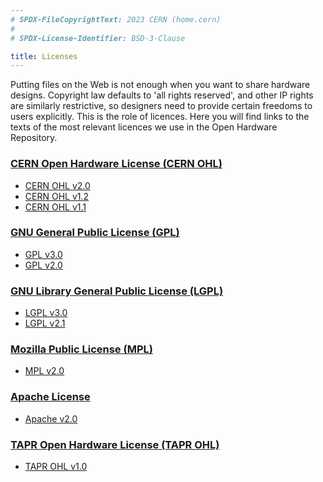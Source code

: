 ```yaml
---
# SPDX-FileCopyrightText: 2023 CERN (home.cern)
#
# SPDX-License-Identifier: BSD-3-Clause

title: Licenses
---
```


Putting files on the Web is not enough when you want to share hardware designs.
Copyright law defaults to 'all rights reserved', and other IP rights are
similarly restrictive, so designers need to provide certain freedoms to users
explicitly. This is the role of licences. Here you will find links to the texts
of the most relevant licences we use in the Open Hardware Repository.

### [CERN Open Hardware License (CERN OHL)](https://ohwr.org/project/cernohl/wikis)

* [CERN OHL v2.0](https://ohwr.org/project/cernohl/wikis/Documents/CERN-OHL-version-2)
* [CERN OHL v1.2](cern-ohl-v1.2)
* [CERN OHL v1.1](cern-ohl-v1.1)

### [GNU General Public License (GPL)](http://www.gnu.org/copyleft/gpl.html)

* [GPL v3.0](http://www.gnu.org/licenses/gpl-3.0.html)
* [GPL v2.0](http://www.gnu.org/licenses/gpl-2.0.html)

### [GNU Library General Public License (LGPL)](http://www.gnu.org/licenses/lgpl.html)

* [LGPL v3.0](http://www.gnu.org/licenses/lgpl-3.0.html)
* [LGPL v2.1](http://www.gnu.org/licenses/lgpl-2.1.html)

### [Mozilla Public License (MPL)](https://www.mozilla.org/en-US/MPL/)

* [MPL v2.0](https://www.mozilla.org/en-US/MPL/2.0/)

### [Apache License](https://www.apache.org/licenses/)

* [Apache v2.0](https://www.apache.org/licenses/LICENSE-2.0)

### [TAPR Open Hardware License (TAPR OHL)](http://www.tapr.org/OHL)

* [TAPR OHL v1.0](https://web.tapr.org/TAPR_Open_Hardware_License_v1.0.txt)
